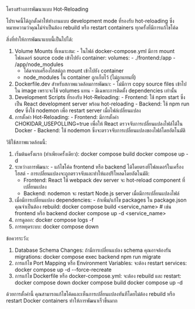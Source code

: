 โครงสร้างการพัฒนาแบบ Hot-Reloading

  โปรเจคนี้ได้ถูกตั้งค่าให้ทำงานแบบ development mode ที่รองรับ hot-reloading ซึ่งหมายความว่าคุณไม่จำเป็นต้อง rebuild หรือ restart containers ทุกครั้งที่มีการแก้ไขโค้ด

  สิ่งที่ทำให้การพัฒนาแบบนี้เป็นไปได้:

  1. Volume Mounts ที่เหมาะสม:
    - ในไฟล์ docker-compose.yml มีการ mount โฟลเดอร์ source code เข้าไปยัง container:
    volumes:
    - ./frontend:/app
    - /app/node_modules
        - โค้ดจากเครื่องโฮสต์ถูก mount เข้าไปยัง container
      - node_modules ใน container ถูกเก็บไว้ (ไม่ถูกแทนที่)
  2. Dockerfile.dev สำหรับสภาพแวดล้อมการพัฒนา:
    - ไม่มีการ copy source files เข้าไปใน image เพราะจะใช้ volumes แทน
    - มีเฉพาะการติดตั้ง dependencies เท่านั้น
  3. Development Scripts ที่รองรับ Hot-Reloading:
    - Frontend: ใช้ npm start ซึ่งเป็น React development server พร้อม hot-reloading
    - Backend: ใช้ npm run dev ซึ่งใช้ nodemon เพื่อ restart server เมื่อไฟล์เปลี่ยนแปลง
  4. การตั้งค่า Hot-Reloading:
    - Frontend: มีการตั้งค่า CHOKIDAR_USEPOLLING=true เพื่อให้ React ตรวจจับการเปลี่ยนแปลงไฟล์ได้ใน Docker
    - Backend: ใช้ nodemon ซึ่งจะตรวจจับการเปลี่ยนแปลงของไฟล์โดยอัตโนมัติ

  วิธีใช้สภาพแวดล้อมนี้:

  1. เริ่มต้นครั้งแรก (ทำเพียงครั้งเดียว):
  docker compose build
  docker compose up -d
  2. ระหว่างการพัฒนา:
    - แก้ไขโค้ด frontend หรือ backend ได้โดยตรงที่โฟลเดอร์ในเครื่องโฮสต์
    - การเปลี่ยนแปลงจะถูกตรวจจับและทำให้แอปรีโหลดโดยอัตโนมัติ:
        - Frontend: React ใช้ webpack dev server จะ hot-reload component ที่เปลี่ยนแปลง
      - Backend: nodemon จะ restart Node.js server เมื่อมีการเปลี่ยนแปลงไฟล์
  3. เมื่อมีการเปลี่ยนแปลง dependencies:
    - ถ้าเพิ่ม/แก้ไข packages ใน package.json คุณจำเป็นต้อง rebuild:
  docker compose build <service_name> # เช่น frontend หรือ backend
  docker compose up -d <service_name>
  4. การดูลอก:
  docker compose logs -f
  5. การหยุดระบบ:
  docker compose down

  ข้อควรระวัง:

  1. Database Schema Changes: ถ้ามีการเปลี่ยนแปลง schema คุณอาจต้องรัน migrations:
  docker compose exec backend npm run migrate
  2. การแก้ไข Port Mapping หรือ Environment Variables: จะต้อง restart services:
  docker compose up -d --force-recreate
  3. การแก้ไข Dockerfile หรือ docker-compose.yml: จะต้อง rebuild และ restart:
  docker compose down
  docker compose build
  docker compose up -d

  ด้วยการตั้งค่านี้ คุณสามารถแก้ไขโค้ดและเห็นการเปลี่ยนแปลงทันทีโดยไม่ต้อง rebuild หรือ restart Docker containers ทำให้การพัฒนาเร็วขึ้นมาก
